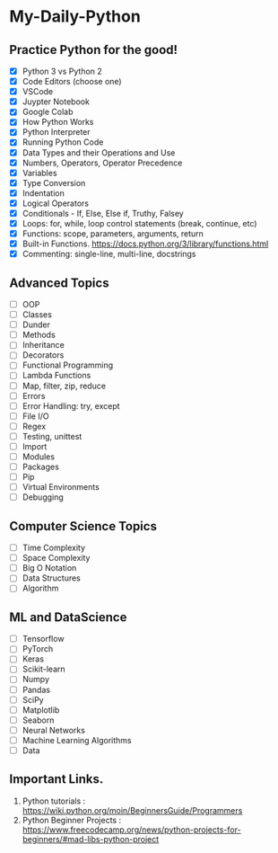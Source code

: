 # My-Daily-Python
## Practice Python for the good!
- [x] Python 3 vs Python 2
- [x] Code Editors (choose one)
- [x] VSCode
- [x] Juypter Notebook
- [x] Google Colab
- [x] How Python Works
- [x] Python Interpreter
- [x] Running Python Code
- [x] Data Types and their Operations and Use
- [x] Numbers, Operators, Operator Precedence
- [x] Variables
- [x] Type Conversion
- [x] Indentation
- [x] Logical Operators
- [x] Conditionals - If, Else, Else if, Truthy, Falsey
- [x] Loops: for, while, loop control statements (break, continue, etc)
- [x] Functions: scope, parameters, arguments, return
- [x] Built-in Functions. https://docs.python.org/3/library/functions.html
- [x] Commenting: single-line, multi-line, docstrings
## Advanced Topics
- [ ] OOP
- [ ] Classes
- [ ] Dunder
- [ ] Methods
- [ ] Inheritance
- [ ] Decorators
- [ ] Functional Programming
- [ ] Lambda Functions
- [ ] Map, filter, zip, reduce
- [ ] Errors
- [ ] Error Handling: try, except
- [ ] File I/O
- [ ] Regex
- [ ] Testing, unittest
- [ ] Import
- [ ] Modules
- [ ] Packages
- [ ] Pip
- [ ] Virtual Environments
- [ ] Debugging
## Computer Science Topics
- [ ] Time Complexity
- [ ] Space Complexity
- [ ] Big O Notation
- [ ] Data Structures
- [ ] Algorithm
## ML and DataScience
- [ ] Tensorflow
- [ ] PyTorch
- [ ] Keras
- [ ] Scikit-learn
- [ ] Numpy
- [ ] Pandas
- [ ] SciPy
- [ ] Matplotlib
- [ ] Seaborn
- [ ] Neural Networks
- [ ] Machine Learning Algorithms
- [ ] Data

## Important Links. 
1) Python tutorials :  https://wiki.python.org/moin/BeginnersGuide/Programmers
2) Python Beginner Projects  : https://www.freecodecamp.org/news/python-projects-for-beginners/#mad-libs-python-project
